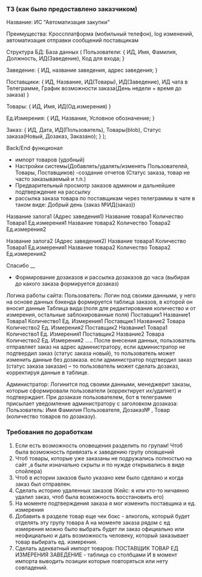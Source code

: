 ### ТЗ (как было предоставлено заказчиком)

Название: ИС "Автоматизация закупки"

Преимущества: Кроссплатформа (мобильный телефон), log изменений, автоматизация отправки сообщений поставщикам


Структура БД:
База данных (
Пользователи:
{
ИД, Имя, Фамилия, Должность, ИД(Заведение), Код для входа;
}

Заведение:
{
ИД, название заведения, адрес заведения;
}

Поставщики:
{
ИД, Название, ИД(Товары), ИД(Заведение), ИД чата в Телеграмме, График возможности заказа(День недели + время до заказа)
}

Товары:
{
ИД, Имя, ИД(Од.измерения)
}

Ед.Измерения:
{
ИД, Название, Условное обозначение;
}

Заказ:
{
ИД, Дата, ИД(Пользователь), Товары(blob), Статус заказа(Новый, Дозаказ, Заказано);
}
);



Back/End функционал
- импорт товаров (удобный)
- Настройки системы(Добавлять/удалять/изменять Пользователей, Товары, Поставщиков)
-создание отчетов (Статус заказа, товар не часто заказываемый и т.п.)
- Предварительный просмотр заказов админом и дальнейшее подтверждение на рассылку
- рассылка заказа товара по поставщикам через телеграммы в чате в таком виде:
Добрый день (заказ №ИД(заказ))

Название залога1
(Адрес заведения1)
Название товара1 Количество Товара1 Ед.измерения1
Название товара2 Количество Товара2 Ед.измерения2

Название залога2
(Адрес заведения2)
Название товара1 Количество Товара1 Ед.измерения1
Название товара2 Количество Товара2 Ед.измерения2

Спасибо
__

- Формирование дозаказов и рассылка дозаказов до часа (выбирая до какого заказа формируется дозаказ)


Логика работы сайта:
Пользователь:
Логин под своими данными, у него на основе данных бэкенда формируется таблица заказов, в которой он вносит данные
Таблица вида:(поля для редактирования количество и от измерения, остальные заблокированные поля)
Поставщик1 Название1 Товара1 Количество1 Ед. Измерения1
Поставщик1 Название2 Товара Количество2 Ед. Измерения2
Поставщик2 Название1 Товара1 Количество1 Ед. Измерения1
Поставщик2 Название2 Товара Количество2 Ед. Измерения2
.....
После внесения данных, пользователь отправляет заказ на адрес администратору,
если администратор не подтвердил заказ (статус заказа новый), то пользователь может изменить данные без дозаказа.
если администратор подтвердил заказ (статус заказа заказан) – то пользователь может сделать дозаказ, корректируя данные в таблице.


Администратор:
Логинится под своими данными, менеджерит заказы, которые сформировали пользователи (корректирует их/удаляет) и подтверждает.
При дозаказе пользователем, бот в телеграмме присылает уведомление администратору с заголовком дозаказа:
Пользователь: Имя Фамилия Пользователя, Дозаказ№ , Товар (количество товаров по дозаказу).

### Требования по доработкам
1) Если есть возможность оповещения разделить по групам!
Чтоб была возможность привязать к заведению групу оповщений
2) Чтоб товары, которые уже заказаны не подружались полностью на сайт ,а были изначально скрыты и по нужде открывались в виде спойлера)
3) Чтоб в истории заказов было указано кем было сделано и когда заказ был отправлен. 
4) Сделать историю удаленных заказов (Кейс: я или кто-то ничаянно удалил заказ, чтоб была возможность восстановить его)
5)  На моменте подтверждения заказа я мог изменить поставщика и ед. измерения
6) Добавить в разделе товар еще чек бокс - алкоголь, который будет отделять эту групу товара
А на моменте заказа рядом с ед измерения можно было выбрать будет ли заказ официально или неофициально и дать возможность человеку, который заказывает товар выбирать ед. измерения.
7) Сделать адекватный импорт товаров: 
ПОСТАВЩИК ТОВАР ЕД ИЗМЕРЕНИЯ ЗАВЕДЕНИЕ - таблица со столбцами 
И в момент импорта выводить позиции которые повторяться или нету совпадений.